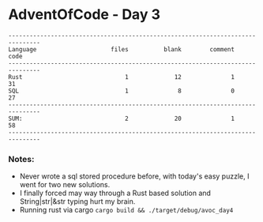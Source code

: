 # AdventOfCode - Day 3

```
-------------------------------------------------------------------------------
Language                     files          blank        comment           code
-------------------------------------------------------------------------------
Rust                             1             12              1             31
SQL                              1              8              0             27
-------------------------------------------------------------------------------
SUM:                             2             20              1             58
-------------------------------------------------------------------------------
```

### Notes:

* Never wrote a sql stored procedure before, with today's easy puzzle, I went for two new solutions.
* I finally forced may way through a Rust based solution and String|str|&str typing hurt my brain.
* Running rust via cargo `cargo build && ./target/debug/avoc_day4`
